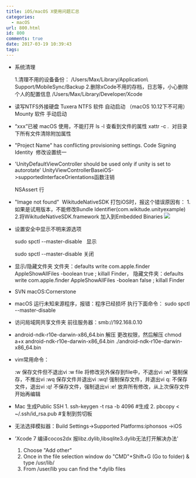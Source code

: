 ```yaml
---
title: iOS/macOS X使用问题汇总
categories:
  - macOS
url: 800.html
id: 800
comments: true
date: 2017-03-19 10:39:43
tags:
---
```


*   系统清理
    
    1.清理不用的设备备份： /Users/Max/Library/Application\ Support/MobileSync/Backup 2.删除xCode不用的存档，日志等，小心删除个人的配置信息 /Users/Max/Library/Developer/Xcode
    
*   读写NTFS外接硬盘 Tuxera NTFS 软件 自动启动 （macOS 10.12下不可用） Mounty 软件 手动启动
*   “xxx”已被 macOS 使用，不能打开 ls -l 查看到文件的属性 xattr -c *.*  对目录下所有文件清除附加属性
*   "Project Name" has conflicting provisioning settings. Code Signing Identity  修改设置统一
*   'UnityDefaultViewController should be used only if unity is set to autorotate' UnityViewControllerBaseiOS->supportedInterfaceOrientations函数注销
    
    NSAssert 行
    
*   "Image not found"  WikitudeNativeSDK 打包iOS时，报这个错误原因有： 1.如果是试用版本，不能修改Bundle Identifier(com.wikitude.unityexample) 2.将WikitudeNativeSDK.framework 加入到Embedded Binaries ![](http://www.le-more.com/wp-content/uploads/2017/03/WikitudeNativeSDK.png)
*   设置安全中显示不明来源选项
    
    sudo spctl --master-disable   显示
    
    sudo spctl --master-disable 关闭
*   显示/隐藏文件夹 文件夹：defaults write com.apple.finder AppleShowAllFiles -boolean true ; killall Finder， 隐藏文件夹：defaults write com.apple.finder AppleShowAllFiles -boolean false ; killall Finder
*   SVN macOS:Cornerstone
*   macOS 运行未知来源程序，报错：程序已经损坏 执行下面命令： sudo spctl --master-disable
*   访问局域网共享文件夹 前往服务器：smb://192.168.0.10
*   android-ndk-r10e-darwin-x86\_64.bin 解压 更改权限，然后解压 chmod a+x android-ndk-r10e-darwin-x86\_64.bin ./android-ndk-r10e-darwin-x86_64.bin
*   vim常用命令：
    
    :w 保存文件但不退出vi
    :w file 将修改另外保存到file中，不退出vi
    :w! 强制保存，不推出vi
    :wq 保存文件并退出vi
    :wq! 强制保存文件，并退出vi
    q: 不保存文件，退出vi
    :q! 不保存文件，强制退出vi
    :e! 放弃所有修改，从上次保存文件开始再编辑
    
*   Mac 生成Public SSH 1. ssh-keygen -t rsa -b 4096 #生成 2. pbcopy < ~/.ssh/id_rsa.pub #复制到剪切板
*   无法选择模拟器：Build Settings->Supported Platforms:iphonsos ->iOS
*   'Xcode 7 编译cocos2dx 报libz.dylib,libsqlite3.dylib无法打开解决办法'
    1.  Choose "Add other"
    2.  Once in the file selection window do "CMD"+Shift+G (Go to folder) & type /usr/lib/
    3.  From /user/lib you can find the *.dylib files
